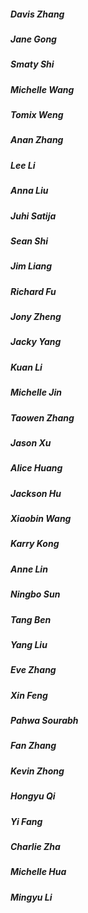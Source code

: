 ##### Davis Zhang
##### Jane Gong
##### Smaty Shi
##### Michelle Wang 
##### Tomix Weng
##### Anan Zhang
##### Lee Li
##### Anna Liu
##### Juhi Satija
##### Sean Shi
##### Jim Liang
##### Richard Fu
##### Jony Zheng
##### Jacky Yang
##### Kuan Li
##### Michelle Jin
##### Taowen Zhang
##### Jason Xu
##### Alice Huang
##### Jackson Hu
##### Xiaobin Wang
##### Karry Kong
##### Anne Lin
##### Ningbo Sun
##### Tang Ben
##### Yang Liu
##### Eve Zhang
##### Xin Feng
##### Pahwa Sourabh
##### Fan Zhang
##### Kevin Zhong
##### Hongyu Qi
##### Yi Fang
##### Charlie Zha
##### Michelle Hua
##### Mingyu Li
